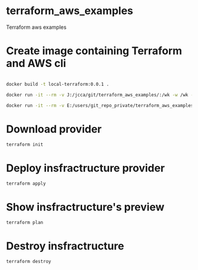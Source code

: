 # terraform_aws_examples
Terraform aws examples

# Create image containing Terraform and AWS cli

```sh

docker build -t local-terraform:0.0.1 . 

docker run -it --rm -v J:/jcca/git/terraform_aws_examples/:/wk -w /wk --entrypoint /bin/sh  local-terraform:0.0.1

docker run -it --rm -v E:/users/git_repo_private/terraform_aws_examples/:/wk -w /wk --entrypoint /bin/sh  local-terraform:0.0.1

```

# Download provider 

```
terraform init
``` 

# Deploy insfractructure provider 

```
terraform apply
``` 

# Show insfractructure's preview 

```
terraform plan
``` 

# Destroy insfractructure

```
terraform destroy
```